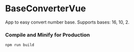 # BaseConverterVue

App to easy convert number base. Supports bases: 16, 10, 2.

### Compile and Minify for Production

```sh
npm run build
```
